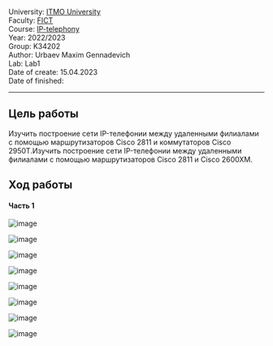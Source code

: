 University: [ITMO University](https://itmo.ru/ru/)  
Faculty: [FICT](https://fict.itmo.ru)  
Course: [IP-telephony](https://github.com/itmo-ict-faculty/ip-telephony)  
Year: 2022/2023  
Group: K34202  
Author: Urbaev Maxim Gennadevich  
Lab: Lab1  
Date of create: 15.04.2023  
Date of finished:   

--- 

## Цель работы
Изучить построение сети IP-телефонии между удаленными филиалами с помощью маршрутизаторов Cisco 2811 и коммутаторов Cisco 2950Т.Изучить построение сети IP-телефонии между удаленными филиалами с помощью маршрутизаторов Cisco 2811 и Cisco 2600XM.

## Ход работы
#### Часть 1
![image](https://user-images.githubusercontent.com/67152968/232216710-1977d94c-9d11-46a4-b5e0-feb5c82a849b.png)

![image](https://user-images.githubusercontent.com/67152968/232210471-5ea221a6-6e41-4dee-8940-a315f615c544.png)

![image](https://user-images.githubusercontent.com/67152968/232210593-c376023f-4482-46bd-ad04-5bbaf6a481f9.png)

![image](https://user-images.githubusercontent.com/67152968/232210695-554ba1ee-1abd-4c5f-a2e5-76ba7fc66d02.png)

![image](https://user-images.githubusercontent.com/67152968/232218457-7b8a1672-30a9-49f1-896f-35fe7b5fd3dd.png)

![image](https://user-images.githubusercontent.com/67152968/232219591-f85923df-3884-4e9c-8bd8-1d190b6b9578.png)

![image](https://user-images.githubusercontent.com/67152968/232219774-78c6c511-78c7-4f3c-b2df-f054ac8b878b.png)

![image](https://user-images.githubusercontent.com/67152968/232221023-d9a4f4b0-cfd2-4c3f-b01e-cb844a739060.png)

